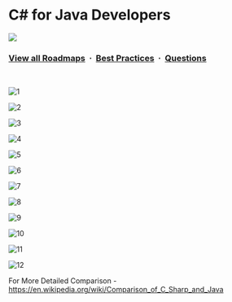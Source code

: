 # C# for Java Developers

![](https://i.imgur.com/waxVImv.png)
### [View all Roadmaps](https://github.com/nholuongut/all-roadmaps) &nbsp;&middot;&nbsp; [Best Practices](https://github.com/nholuongut/all-roadmaps/blob/main/public/best-practices/) &nbsp;&middot;&nbsp; [Questions](https://www.linkedin.com/in/nholuong/)
<br/>

![1](https://user-images.githubusercontent.com/2780145/35191311-1f029676-fe9e-11e7-961a-3c7d2e64afa5.png)

![2](https://user-images.githubusercontent.com/2780145/35191312-1f29ac8e-fe9e-11e7-9670-7bbd1e45ab38.png)

![3](https://user-images.githubusercontent.com/2780145/35191313-1f52db22-fe9e-11e7-89c3-de5a3ad319c2.png)

![4](https://user-images.githubusercontent.com/2780145/35191314-1f7d7fda-fe9e-11e7-8bb1-bbbc08b5eb5d.png)

![5](https://user-images.githubusercontent.com/2780145/35191315-1fc857f8-fe9e-11e7-85cc-084c5a0f5a7c.png)

![6](https://user-images.githubusercontent.com/2780145/35191322-5dd49ebc-fe9e-11e7-9a0a-a369e16739ea.png)

![7](https://user-images.githubusercontent.com/2780145/35191495-df19d232-fea1-11e7-8ec9-f61351121c98.png)

![8](https://user-images.githubusercontent.com/2780145/35191496-df434aae-fea1-11e7-8a7e-c02543c64b6f.png)

![9](https://user-images.githubusercontent.com/2780145/35191498-e0fdb302-fea1-11e7-82c2-f27ee0ab45dd.png)

![10](https://user-images.githubusercontent.com/2780145/35191323-5dfc6a3c-fe9e-11e7-90a4-a94db4f9e2fa.png)

![11](https://user-images.githubusercontent.com/2780145/35191324-5e23ac1e-fe9e-11e7-847f-ab3fa82dd9f7.png)

![12](https://user-images.githubusercontent.com/2780145/35191325-5e4cb866-fe9e-11e7-9d6f-7c34eb58b495.png)

For More Detailed Comparison - https://en.wikipedia.org/wiki/Comparison_of_C_Sharp_and_Java
